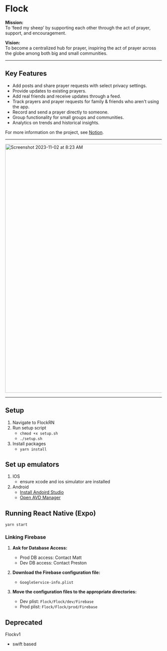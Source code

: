 # Flock  

**Mission:**  
To ‘feed my sheep’ by supporting each other through the act of prayer, support, and encouragement.  

**Vision:**  
To become a centralized hub for prayer, inspiring the act of prayer across the globe among both big and small communities.  

---  

## Key Features  
- Add posts and share prayer requests with select privacy settings.  
- Provide updates to existing prayers.  
- Add real friends and receive updates through a feed.  
- Track prayers and prayer requests for family & friends who aren't using the app.  
- Record and send a prayer directly to someone.  
- Group functionality for small groups and communities.  
- Analytics on trends and historical insights.  

For more information on the project, see [Notion](https://www.notion.so/7a20c472b3bc4b50b79d57fdfdf22f73?v=8703808a97b34242a8b2a00cb1456be9&pvs=4).  

---  

<img src="https://github.com/lammylol/Prayer-Calendar/assets/44993071/669810be-6829-4dfd-b5fd-41297521480b" alt="Screenshot 2023-11-02 at 8:23 AM" width="800">  

---  

## Setup  
1. Navigate to FlockRN
2. Run setup script
   - `chmod +x setup.sh`
   - `./setup.sh`
3. Install packages
   - `yarn install`

## Set up emulators
1. IOS
   - ensure xcode and ios simulator are installed
2. Android
   - [Install Andoird Studio](https://developer.android.com/studio)
   - [Open AVD Manager](https://docs.expo.dev/workflow/android-studio-emulator/)

## Running React Native (Expo)
`yarn start`


### Linking Firebase  
1. **Ask for Database Access:**  
   - Prod DB access: Contact Matt  
   - Dev DB access: Contact Preston  

2. **Download the Firebase configuration file:**  
   - `GoogleService-info.plist`  

3. **Move the configuration files to the appropriate directories:**  
   - Dev plist: `Flock/Flock/dev/Firebase`  
   - Prod plist: `Flock/Flock/prod/Firebase`  

## Deprecated
Flockv1
- swift based 